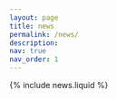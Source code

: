 ```yaml
---
layout: page
title: news
permalink: /news/
description: 
nav: true
nav_order: 1
---
```


{% include news.liquid %}
